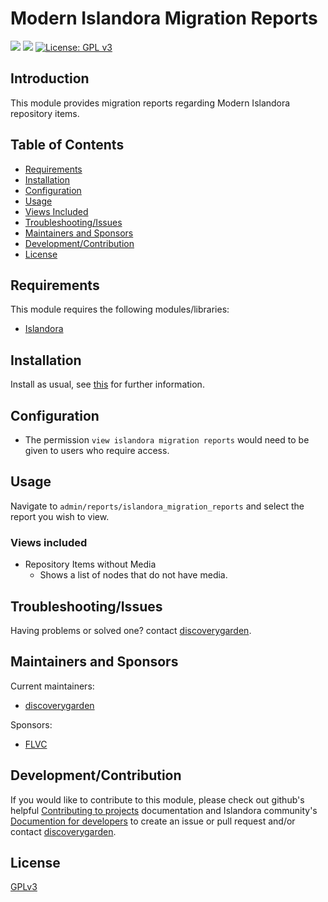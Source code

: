
# Modern Islandora Migration Reports

![](https://github.com/discoverygarden/dgi_i8_reporting/actions/workflows/auto-lint.yml/badge.svg)
![](https://github.com/discoverygarden/dgi_i8_reporting/actions/workflows/auto-semver.yml/badge.svg)
[![License: GPL v3](https://img.shields.io/badge/License-GPLv3-blue.svg)](https://www.gnu.org/licenses/gpl-3.0)

## Introduction

This module provides migration reports regarding Modern Islandora repository items.

## Table of Contents

* [Requirements](#requirements)
* [Installation](#installation)
* [Configuration](#configuration)
* [Usage](#usage)
* [Views Included](#views-included)
* [Troubleshooting/Issues](#troubleshootingissues)
* [Maintainers and Sponsors](#maintainers-and-sponsors)
* [Development/Contribution](#developmentcontribution)
* [License](#license)

## Requirements

This module requires the following modules/libraries:

* [Islandora](https://github.com/Islandora/islandora)

## Installation

Install as usual, see
[this](https://www.drupal.org/docs/extending-drupal/installing-modules) for
further information.

## Configuration

* The permission `view islandora migration reports` would need to be given to
  users who require access.

## Usage

Navigate to `admin/reports/islandora_migration_reports` and select the report
you wish to view.

### Views included
* Repository Items without Media
  * Shows a list of nodes that do not have media.

## Troubleshooting/Issues

Having problems or solved one? contact
[discoverygarden](http://support.discoverygarden.ca).

## Maintainers and Sponsors

Current maintainers:

* [discoverygarden](http://www.discoverygarden.ca)

Sponsors:

* [FLVC](https://www.flvc.org)

## Development/Contribution

If you would like to contribute to this module, please check out github's helpful
[Contributing to projects](https://docs.github.com/en/get-started/quickstart/contributing-to-projects) documentation and Islandora community's [Documention for developers](https://islandora.github.io/documentation/contributing/CONTRIBUTING/#github-issues) to create an issue or pull request and/or
contact [discoverygarden](http://support.discoverygarden.ca).

## License

[GPLv3](http://www.gnu.org/licenses/gpl-3.0.txt)
